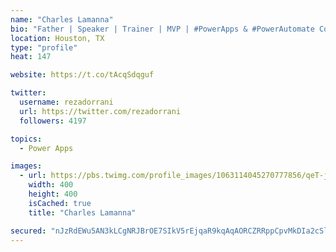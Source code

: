 ```yaml
---
name: "Charles Lamanna"
bio: "Father | Speaker | Trainer | MVP | #PowerApps & #PowerAutomate Community Super User | YouTuber Right-pointing triangle http://youtube.com/c/rezadorrani | Learn - Share - Clockwise rightwards and leftwards open circle arrows"
location: Houston, TX
type: "profile"
heat: 147

website: https://t.co/tAcqSdqguf

twitter:
  username: rezadorrani
  url: https://twitter.com/rezadorrani
  followers: 4197

topics:
  - Power Apps

images:
  - url: https://pbs.twimg.com/profile_images/1063114045270777856/qeT-jpWr_400x400.jpg
    width: 400
    height: 400
    isCached: true
    title: "Charles Lamanna"

secured: "nJzRdEWu5AN3kLCgNRJBrOE7SIkV5rEjqaR9kqAqAORCZRRppCpvMkDIa2cSlJRmd4qxG9T0oqul+aAezDpQi8FLJM2Ki1m2JOrdkmgq+iIUbKwkvv5M149DNi02HslbSRgCymL/Y/DJZoB46M5qvTRvJUOVoBAXL9TJ4kDzJghjEX5J1wiT5rAasZzg/djRZ+K9hSOVVHdwVzG5b4KOg0jj2Jtzsn8CMt95E+FPHwCjdmHKm6L9rMwOffQFp7W0N8FiM5wsv7Dx/AnB0s5jKh/z6xjTeJM/XNgHvqwL+4tkzF1mOlNlHUYLy4PvF+eVvtb2hvAHWSt15RHUU0l0OQl6POMIFb6n+uFbTHawBSU2OyHnWLe7S04yTtUUSZ2+0PdKS7ZaJkKEu9C6kaVgv/Z6SjBx61IDdp59y0kggXE=;4ss3UFN/G33mvKf1Ki2ivQ=="
---
```


